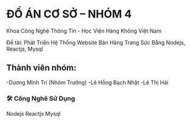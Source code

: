 # ĐỒ ÁN CƠ SỞ – NHÓM 4

Khoa Công Nghệ Thông Tin - Học Viện Hàng Không Việt Nam

Đề tài: Phát Triển Hệ Thống Website Bán Hàng Trang Sức Bằng Nodejs, Reactjs, Mysql

## Thành viên nhóm:

-Dương Minh Trí (Nhóm Trưởng)
-Lê Hồng Bạch Nhật
-Lê Thị Hải 

### 🛠 Công Nghê Sử Dụng
Nodejs
Reactjs 
Mysql







